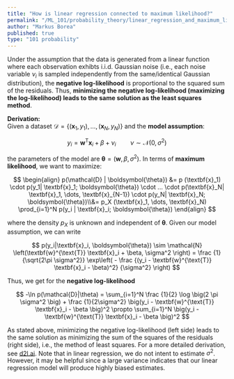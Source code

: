 ```yaml
---
title: "How is linear regression connected to maximum likelihood?"
permalink: "/ML_101/probability_theory/linear_regression_and_maximum_likelihood"
author: "Markus Borea"
published: true
type: "101 probability"
---
```


Under the assumption that the data is generated from a linear function
where each observation exhibts i.i.d. Gaussian noise (i.e., each noise variable $\nu_i$ is
sampled independently from the same/identical Gaussian distribution), 
the **negative log-likelihood** is proportional to the squared sum of
the residuals. Thus, **minimizing the negative log-likelihood
(maximizing the log-likelihood) leads to the same solution as the
least squares method**. 


<!-- with i.i.d. Gaussian noise (i.e., each noise variable $\mu_i$ is -->
<!-- sampled independently from the same/identical  $\mu \sim \mathcal{N}(0, \sigma^2)$) -->
<!-- independent and identical ($\sigma$ constant) Gaussian noise ($\nu \sim \mathcal{N} (0, \sigma^2)$) -->
<!-- the **negative log-likelihood** is proportional to the squared sum of the residuals, i.e., -->
<!-- **minimizing the negative log-likelihood (maximizing the log-likelihood) leads to the same solution -->
<!-- as the least squares method**. -->


**Derivation:**  
Given a dataset $\mathcal{D} = \{(\textbf{x}_1, y_1), \dots,
(\textbf{x}_N, y_N)\}$ and the **model assumption**:
                                 
$$
    y_i = \textbf{w}^{\text{T}} \textbf{x}_i + \beta + \nu_i \quad \quad \nu \sim \mathcal{N}(0, \sigma^2)
$$

the parameters of the model are $\boldsymbol{\theta} = (\textbf{w}, \beta,
\sigma^{2})$. In terms of **maximum likelihood**, we want to maximize:

$$
\begin{align}
p(\mathcal{D} | \boldsymbol{\theta}) &=
p (\textbf{x}_1) \cdot p(y_1| \textbf{x}_1; \boldsymbol{\theta}) \cdot ... \cdot p(\textbf{x}_N| \textbf{x}_1, \dots,
\textbf{x}_{N-1}) \cdot p(y_N| \textbf{x}_N; \boldsymbol{\theta})\\&=
p_X (\textbf{x}_1, \dots, \textbf{x}_N) \prod_{i=1}^N p(y_i | \textbf{x}_i; \boldsymbol{\theta})
\end{align}
$$

where the density $p_X$ is unknown and independent of $\boldsymbol{\theta}$. Given our model assumption, we can write

$$
p(y_i|\textbf{x}_i, \boldsymbol{\theta})  \sim
\mathcal{N} \left(\textbf{w}^{\text{T}} \textbf{x}_i + \beta, \sigma^2  \right) = \frac {1}{\sqrt{2\pi \sigma^2}}
\exp\left( - \frac {(y_i - \textbf{w}^{\text{T}} \textbf{x}_i - \beta)^2} {\sigma^2} \right)
$$

Thus, we get for the **negative log-likelihood**

$$
-\ln p(\mathcal{D}|\theta) = \sum_{i=1}^N \frac {1}{2} \log \big(2 \pi \sigma^2 \big) + \frac {1}{2\sigma^2}
\big(y_i - \textbf{w}^{\text{T}} \textbf{x}_i - \beta \big)^2 \propto
\sum_{i=1}^N \big(y_i - \textbf{w}^{\text{T}} \textbf{x}_i - \beta \big)^2
$$

As stated above, minimizing the negative log-likelihood (left side)
leads to the same solution as minimizing the sum of the squares of the
residuals (right side), i.e., the method of least squares. For a more detailed derivation, see
[d2l.ai](http://www.d2l.ai/chapter_linear-networks/linear-regression.html).
Note that in linear regression, we do not intent to estimate
$\sigma^2$. However, it may be helpful since a large variance
indicates that our linear regression model will produce highly biased
estimates. 
